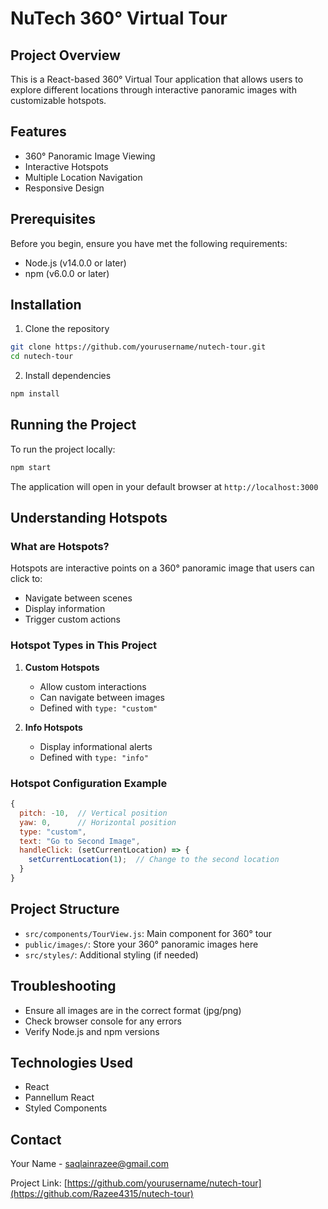 # NuTech 360° Virtual Tour

## Project Overview

This is a React-based 360° Virtual Tour application that allows users to explore different locations through interactive panoramic images with customizable hotspots.

## Features

- 360° Panoramic Image Viewing
- Interactive Hotspots
- Multiple Location Navigation
- Responsive Design

## Prerequisites

Before you begin, ensure you have met the following requirements:

- Node.js (v14.0.0 or later)
- npm (v6.0.0 or later)

## Installation

1. Clone the repository
```bash
git clone https://github.com/yourusername/nutech-tour.git
cd nutech-tour
```

2. Install dependencies
```bash
npm install
```

## Running the Project

To run the project locally:

```bash
npm start
```

The application will open in your default browser at `http://localhost:3000`

## Understanding Hotspots

### What are Hotspots?

Hotspots are interactive points on a 360° panoramic image that users can click to:
- Navigate between scenes
- Display information
- Trigger custom actions

### Hotspot Types in This Project

1. **Custom Hotspots**
   - Allow custom interactions
   - Can navigate between images
   - Defined with `type: "custom"`

2. **Info Hotspots**
   - Display informational alerts
   - Defined with `type: "info"`

### Hotspot Configuration Example

```javascript
{
  pitch: -10,  // Vertical position
  yaw: 0,      // Horizontal position
  type: "custom",
  text: "Go to Second Image",
  handleClick: (setCurrentLocation) => {
    setCurrentLocation(1);  // Change to the second location
  }
}
```

## Project Structure

- `src/components/TourView.js`: Main component for 360° tour
- `public/images/`: Store your 360° panoramic images here
- `src/styles/`: Additional styling (if needed)


## Troubleshooting

- Ensure all images are in the correct format (jpg/png)
- Check browser console for any errors
- Verify Node.js and npm versions

## Technologies Used

- React
- Pannellum React
- Styled Components

## Contact

Your Name - saqlainrazee@gmail.com

Project Link: [https://github.com/yourusername/nutech-tour](https://github.com/Razee4315/nutech-tour)
